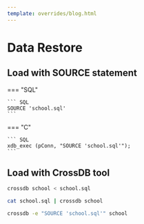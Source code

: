 ```yaml
---
template: overrides/blog.html
---
```


# Data Restore

## Load with SOURCE statement

=== "SQL"

	``` SQL
	SOURCE 'school.sql'
	```

=== "C"

	``` SQL
	xdb_exec (pConn, "SOURCE 'school.sql'");
	```

## Load with CrossDB tool

```bash
crossdb school < school.sql
```

```bash
cat school.sql | crossdb school
```

```bash
crossdb -e "SOURCE 'school.sql'" school
```

